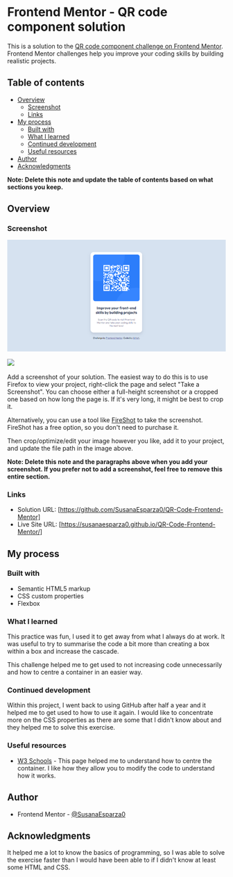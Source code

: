 # Frontend Mentor - QR code component solution

This is a solution to the [QR code component challenge on Frontend Mentor](https://www.frontendmentor.io/challenges/qr-code-component-iux_sIO_H). Frontend Mentor challenges help you improve your coding skills by building realistic projects. 

## Table of contents

- [Overview](#overview)
  - [Screenshot](#screenshot)
  - [Links](#links)
- [My process](#my-process)
  - [Built with](#built-with)
  - [What I learned](#what-i-learned)
  - [Continued development](#continued-development)
  - [Useful resources](#useful-resources)
- [Author](#author)
- [Acknowledgments](#acknowledgments)

**Note: Delete this note and update the table of contents based on what sections you keep.**

## Overview

### Screenshot

![](/images/SS%20-%20FM%20-%20QR%20code%20component.png)

![](/images/SS%20-%20FM%20-%20QR%20code%20component%20-%20Mobile.png.png)

Add a screenshot of your solution. The easiest way to do this is to use Firefox to view your project, right-click the page and select "Take a Screenshot". You can choose either a full-height screenshot or a cropped one based on how long the page is. If it's very long, it might be best to crop it.

Alternatively, you can use a tool like [FireShot](https://getfireshot.com/) to take the screenshot. FireShot has a free option, so you don't need to purchase it. 

Then crop/optimize/edit your image however you like, add it to your project, and update the file path in the image above.

**Note: Delete this note and the paragraphs above when you add your screenshot. If you prefer not to add a screenshot, feel free to remove this entire section.**

### Links

- Solution URL: [https://github.com/SusanaEsparza0/QR-Code-Frontend-Mentor]
- Live Site URL: [https://susanaesparza0.github.io/QR-Code-Frontend-Mentor/]

## My process

### Built with

- Semantic HTML5 markup
- CSS custom properties
- Flexbox


### What I learned

This practice was fun, I used it to get away from what I always do at work. It was useful to try to summarise the code a bit more than creating a box within a box and increase the cascade. 

This challenge helped me to get used to not increasing code unnecessarily and how to centre a container in an easier way.  

### Continued development

Within this project, I went back to using GitHub after half a year and it helped me to get used to how to use it again. I would like to concentrate more on the CSS properties as there are some that I didn't know about and they helped me to solve this exercise. 


### Useful resources

- [W3 Schools](https://www.w3schools.com/css/default.asp) - This page helped me to understand how to centre the container. I like how they allow you to modify the code to understand how it works.



## Author

- Frontend Mentor - [@SusanaEsparza0](https://www.frontendmentor.io/profile/SusanaEsparza0)



## Acknowledgments

It helped me a lot to know the basics of programming, so I was able to solve the exercise faster than I would have been able to if I didn't know at least some HTML and CSS.



